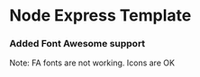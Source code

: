 # Node Express Template

### Added Font Awesome support
Note: FA fonts are not working. Icons are OK
